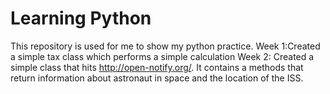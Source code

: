 # Learning Python
This repository is used for me to show my python practice.
Week 1:Created a simple tax class which performs a simple calculation
Week 2: Created a simple class that hits http://open-notify.org/. It contains a methods that return information about astronaut in space
and the location of the ISS.
